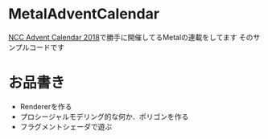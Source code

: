 # MetalAdventCalendar

[NCC Advent Calendar 2018](https://qiita.com/advent-calendar/2018/ncc)で勝手に開催してるMetalの連載をしてます
そのサンプルコードです

# お品書き

* Rendererを作る
* プロシージャルモデリング的な何か．ポリゴンを作る
* フラグメントシェーダで遊ぶ

